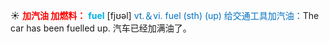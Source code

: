 ☀ <font color="red">**加汽油 加燃料：**</font>
<font color="sky blue">**fuel**</font> [fjʊəl] 
<font color="#0070c0">vt.＆vi. fuel (sth) (up) 给交通工具加汽油：</font>The car has been fuelled up. 汽车已经加满油了。
